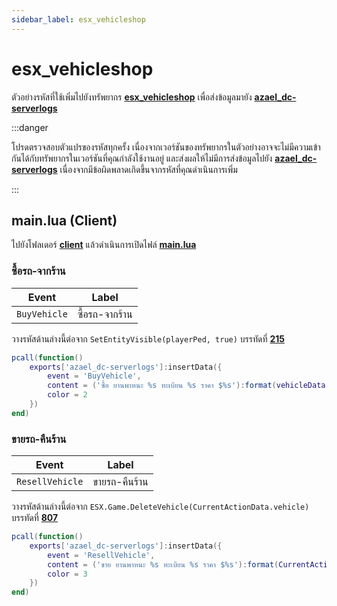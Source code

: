 ```yaml
---
sidebar_label: esx_vehicleshop
---
```


# esx_vehicleshop

ตัวอย่างรหัสที่ใช้เพิ่มไปยังทรัพยากร **[esx_vehicleshop](https://github.com/esx-framework/esx_vehicleshop)** เพื่อส่งข้อมูลมายัง **[azael_dc-serverlogs](../../index.md)**

:::danger

โปรดตรวจสอบตัวแปรของรหัสทุกครั้ง เนื่องจากเวอร์ชันของทรัพยากรในตัวอย่างอาจจะไม่มีความเข้ากันได้กับทรัพยากรในเวอร์ชันที่คุณกำลังใช้งานอยู่ และส่งผลให้ไม่มีการส่งข้อมูลไปยัง **[azael_dc-serverlogs](../../index.md)** เนื่องจากมีข้อผิดพลาดเกิดขึ้นจากรหัสที่คุณดำเนินการเพิ่ม

:::

## main.lua (Client)

ไปยังโฟลเดอร์ **[client](https://github.com/esx-framework/esx_vehicleshop/tree/main/client)** แล้วดำเนินการเปิดไฟล์ **[main.lua](https://github.com/esx-framework/esx_vehicleshop/blob/main/client/main.lua)**

### ซื้อรถ-จากร้าน

| Event                                  | Label
|----------------------------------------|----------------------------------------
| `BuyVehicle`                           | ซื้อรถ-จากร้าน

วางรหัสด้านล่างนี้ต่อจาก `SetEntityVisible(playerPed, true)` บรรทัดที่ **[215](https://github.com/esx-framework/esx_vehicleshop/blob/main/client/main.lua#L215)**

```lua
pcall(function()
    exports['azael_dc-serverlogs']:insertData({
        event = 'BuyVehicle',
        content = ('ซื้อ ยานพาหนะ %s ทะเบียน %s ราคา $%s'):format(vehicleData.name, generatedPlate, ESX.Math.GroupDigits(vehicleData.price)),
        color = 2
    })
end)
```

### ขายรถ-คืนร้าน

| Event                                  | Label
|----------------------------------------|----------------------------------------
| `ResellVehicle`                           | ขายรถ-คืนร้าน

วางรหัสด้านล่างนี้ต่อจาก `ESX.Game.DeleteVehicle(CurrentActionData.vehicle)` บรรทัดที่ **[807](https://github.com/esx-framework/esx_vehicleshop/blob/main/client/main.lua#L807)**

```lua
pcall(function()
    exports['azael_dc-serverlogs']:insertData({
        event = 'ResellVehicle',
        content = ('ขาย ยานพาหนะ %s ทะเบียน %s ราคา $%s'):format(CurrentActionData.label, CurrentActionData.plate, ESX.Math.GroupDigits(CurrentActionData.price)),
        color = 3
    })
end)
```
